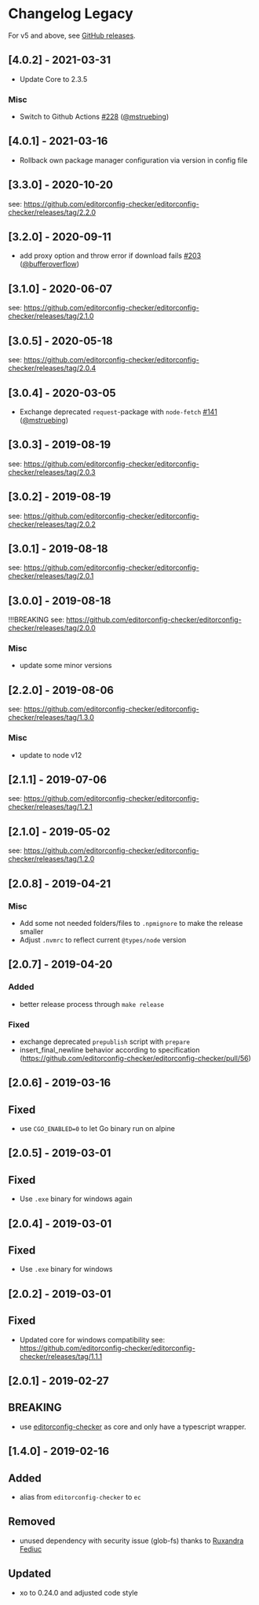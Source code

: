 # Changelog Legacy

For v5 and above, see [GitHub releases](https://github.com/editorconfig-checker/editorconfig-checker.javascript/releases).

## [4.0.2] - 2021-03-31

- Update Core to 2.3.5

### Misc

- Switch to Github Actions [#228](https://github.com/editorconfig-checker/editorconfig-checker.javascript/pull/228) ([@mstruebing](https://github.com/mstruebing))

## [4.0.1] - 2021-03-16

- Rollback own package manager configuration via version in config file

## [3.3.0] - 2020-10-20

see: <https://github.com/editorconfig-checker/editorconfig-checker/releases/tag/2.2.0>

## [3.2.0] - 2020-09-11

- add proxy option and throw error if download fails [#203](https://github.com/editorconfig-checker/editorconfig-checker.javascript/pull/203) ([@bufferoverflow](https://github.com/bufferoverflow))

## [3.1.0] - 2020-06-07

see: <https://github.com/editorconfig-checker/editorconfig-checker/releases/tag/2.1.0>

## [3.0.5] - 2020-05-18

see: <https://github.com/editorconfig-checker/editorconfig-checker/releases/tag/2.0.4>

## [3.0.4] - 2020-03-05

- Exchange deprecated `request`-package with `node-fetch` [#141](https://github.com/editorconfig-checker/editorconfig-checker.javascript/pull/141) ([@mstruebing](https://github.com/mstruebing))

## [3.0.3] - 2019-08-19

see: <https://github.com/editorconfig-checker/editorconfig-checker/releases/tag/2.0.3>

## [3.0.2] - 2019-08-19

see: <https://github.com/editorconfig-checker/editorconfig-checker/releases/tag/2.0.2>

## [3.0.1] - 2019-08-18

see: <https://github.com/editorconfig-checker/editorconfig-checker/releases/tag/2.0.1>

## [3.0.0] - 2019-08-18

!!!BREAKING
see: <https://github.com/editorconfig-checker/editorconfig-checker/releases/tag/2.0.0>

### Misc

- update some minor versions

## [2.2.0] - 2019-08-06

see: <https://github.com/editorconfig-checker/editorconfig-checker/releases/tag/1.3.0>

### Misc

- update to node v12

## [2.1.1] - 2019-07-06

see: <https://github.com/editorconfig-checker/editorconfig-checker/releases/tag/1.2.1>

## [2.1.0] - 2019-05-02

see: <https://github.com/editorconfig-checker/editorconfig-checker/releases/tag/1.2.0>

## [2.0.8] - 2019-04-21

### Misc

- Add some not needed folders/files to `.npmignore` to make the release smaller
- Adjust `.nvmrc` to reflect current `@types/node` version

## [2.0.7] - 2019-04-20

### Added

- better release process through `make release`

### Fixed

- exchange deprecated `prepublish` script with `prepare`
- insert_final_newline behavior according to specification (<https://github.com/editorconfig-checker/editorconfig-checker/pull/56>)

## [2.0.6] - 2019-03-16

## Fixed

- use `CGO_ENABLED=0` to let Go binary run on alpine

## [2.0.5] - 2019-03-01

## Fixed

- Use `.exe` binary for windows again

## [2.0.4] - 2019-03-01

## Fixed

- Use `.exe` binary for windows

## [2.0.2] - 2019-03-01

## Fixed

- Updated core for windows compatibility see: <https://github.com/editorconfig-checker/editorconfig-checker/releases/tag/1.1.1>

## [2.0.1] - 2019-02-27

## BREAKING

- use [editorconfig-checker](https://github.com/editorconfig-checker/editorconfig-checker) as core and only have a typescript wrapper.

## [1.4.0] - 2019-02-16

## Added

- alias from `editorconfig-checker` to `ec`

## Removed

- unused dependency with security issue (glob-fs) thanks to [Ruxandra Fediuc](https://github.com/ruxandrafed)

## Updated

- xo to 0.24.0 and adjusted code style
